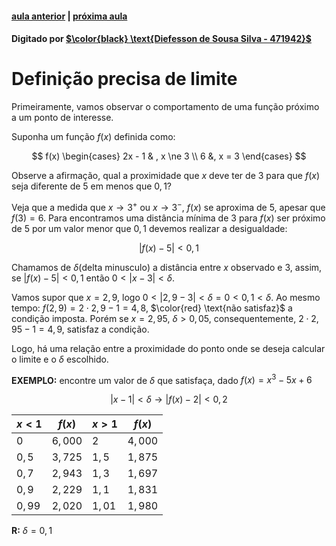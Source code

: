 ﻿ <script>
  MathJax = {
    tex: {inlineMath: [['$$', '$$'],['$', '$'], ['\\(', '\\)']]}
  };
  </script>
  <script id="MathJax-script" async src="https://cdn.jsdelivr.net/npm/mathjax@3/es5/tex-chtml.js"></script>
  
   <script src="https://cdn.jsdelivr.net/npm/mermaid@8.4.0/dist/mermaid.min.js"></script>
 <script>mermaid.initialize({startOnLoad:true});</script>

#### [aula anterior](./10-09-19-calculos-usando-propriedades-dos-limites.html) | [próxima aula](./17-09-19-definicao-precisa-de-limite.html)

#### Digitado por [$\color{black} \text{Diefesson de Sousa Silva - 471942}$](mailto://diefesson.so@gmail.com)

# Definição precisa de limite

Primeiramente, vamos observar o comportamento de uma função próximo a um ponto de interesse.

Suponha um função $f(x)$ definida como:

$$
f(x) \begin{cases}
2x - 1 & , x \ne 3 \\
6 &, x = 3
\end{cases}
$$

Observe a afirmação, qual a proximidade que $x$ deve ter de $3$ para que $f(x)$ seja diferente de $5$ em menos que $0,1$?

Veja que a medida que $x \rightarrow 3^+$ ou $x \rightarrow 3^-$, $f(x)$ se aproxima de $5$, apesar que $f(3) = 6$. Para encontramos uma distância mínima de $3$ para $f(x)$ ser próximo de $5$ por um valor menor que $0,1$ devemos realizar a desigualdade:

$$|f(x) - 5| \lt 0,1$$

Chamamos de $\delta$(delta minusculo) a distância entre $x$ observado e $3$, assim, se $|f(x) - 5| \lt 0,1$ então $0 \lt |x - 3| \lt \delta$.

Vamos supor que $x = 2,9$, logo $0 \lt | 2,9 - 3 | \lt \delta = 0 \lt 0,1 \lt \delta$. Ao mesmo tempo: $f(2,9) = 2 \cdot 2,9 - 1 = 4,8$, $\color{red} \text{não satisfaz}$ a condição imposta. Porém se $x = 2,95$, $\delta > 0,05$, consequentemente, $2 \cdot 2,95 - 1 = 4,9$, satisfaz a condição.

Logo, há uma relação entre a proximidade do ponto onde se deseja calcular o limite e o $\delta$ escolhido.

**EXEMPLO:** encontre um valor de $\delta$ que satisfaça, dado $f(x) = x^3 - 5x + 6$

$$
|x - 1| < \delta \rightarrow |f(x) - 2| < 0,2
$$

${x < 1}$ | ${f(x)}$ | ${x > 1}$ | ${f(x)}$
-|-|-|-
$0$    | $6,000$ | $2$    | $4,000$
$0,5$  | $3,725$ | $1,5$  | $1,875$
$0,7$  | $2,943$ | $1,3$  | $1,697$
$0,9$  | $2,229$ | $1,1$  | $1,831$
$0,99$ | $2,020$ | $1,01$ | $1,980$

**R:** $\delta = 0,1$
